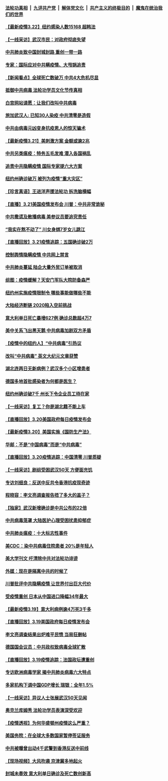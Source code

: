 ####  [法轮功真相](../../../../basic/blob/master/README.md?t=03230230) &nbsp;|&nbsp; [九评共产党](../../../../9ping.md/blob/master/README.md?t=03230230) &nbsp;|&nbsp; [解体党文化](../../../../jtdwh.md/blob/master/README.md?t=03230230)  &nbsp;|&nbsp; [共产主义的终极目的](../../../../gczydzjmd.md/blob/master/README.md?t=03230230) &nbsp;|&nbsp; [魔鬼在统治我们的世界](../../../../mgztzwmdsj.md/blob/master/README.md?t=03230230) 

#### [【最新疫情3.22】纽约感染人数15168 超韩法](../pages/nf4514/n11962082.md?t=03230230) 

#### [【一线采访】武汉市民：对政府彻底失望](../pages/nf4514/n11963263.md?t=03230230) 

#### [中共肺炎致中国封城封路 重创一带一路](../pages/nf4514/n11938461.md?t=03230230) 

#### [专家：国际应对中共瞒疫情、大甩锅追责](../pages/nf4514/n11961316.md?t=03230230) 

#### [【新闻看点】全球死亡数破万 中共4大危机尽显](../pages/nf4514/n11961574.md?t=03230230) 

#### [抵御中共病毒 法轮功学员文化节传真相](../pages/nf4514/n11958091.md?t=03230230) 

#### [白宫网站请愿：让我们改叫中共病毒](../pages/nf4514/n11961635.md?t=03230230) 

#### [旅加武汉人: 已知30人染疫 中共清零是造假](../pages/nf4514/n11961766.md?t=03230230) 

#### [中共由病毒元凶变身抗疫恩人的惊天骗术](../pages/nf4514/n11961906.md?t=03230230) 

#### [【最新疫情3.21】美刺激方案 金额或逾2兆](../pages/nf4514/n11959828.md?t=03230230) 

#### [中共另类瘟疫：特务五毛发难 潜入各国祸乱](../pages/nf4514/n11961754.md?t=03230230) 

#### [追责中共隐瞒疫情 国际专家提六大方案](../pages/nf4514/n11961699.md?t=03230230) 

#### [纽约州确诊破万 被列为疫情“重大灾区”](../pages/nf4514/n11961612.md?t=03230230) 

#### [【珍言真语】王进洋声援法轮功 拆洗脑横幅](../pages/nf4514/n11961391.md?t=03230230) 

#### [【直播】3.21美国疫情发布会 川普：中共非常诡秘](../pages/nf4514/n11961355.md?t=03230230) 

#### [中共撒谎及散播病毒 美参议员要追究责任](../pages/nf4514/n11961424.md?t=03230230) 

#### [“我实在熬不动了” 川女身绑7岁女儿跳江](../pages/nf4514/n11961413.md?t=03230230) 

#### [【直播回放】3.21疫情追踪：五国确诊破2万](../pages/nf4514/n11961231.md?t=03230230) 

#### [控制舆情隐瞒疫情 中共网上禁言](../pages/nf4514/n11960793.md?t=03230230) 

#### [中共肺炎蔓延 陆企大量外贸订单被取消](../pages/nf4514/n11960367.md?t=03230230) 

#### [组图：疫情缓解？天安门军队大院防备森严](../pages/nf4514/n11959369.md?t=03230230) 

#### [纽约州实施疫情限制令 哪些事能做哪些不能](../pages/nf4514/n11959707.md?t=03230230) 

#### [大陆经济断链 2020陷入空前挑战](../pages/nf4514/n11958915.md?t=03230230) 

#### [意大利单日死亡暴增627例 确诊总数超4万7](../pages/nf4514/n11959515.md?t=03230230) 

#### [美中关系飞出黑天鹅 中共病毒加剧双方矛盾](../pages/nf4514/n11955713.md?t=03230230) 

#### [【疫情中的纽约人】“中共病毒”引热议](../pages/nf4514/n11959559.md?t=03230230) 

#### [改叫“中共病毒” 英文大纪元文章获赞](../pages/nf4514/n11959036.md?t=03230230) 

#### [湖北连两日无新病例？武汉多个小区增患者](../pages/nf4514/n11958771.md?t=03230230) 

#### [德国多地首批感染者为何都是医生？](../pages/nf4514/n11947324.md?t=03230230) 

#### [纽约州确诊破7千 州长下令企业员工待在家](../pages/nf4514/n11958991.md?t=03230230) 

#### [【一线采访】复工？你是湖北籍不能上车](../pages/nf4514/n11958857.md?t=03230230) 

#### [【直播回放】3.20美国政府每日疫情发布会](../pages/nf4514/n11958719.md?t=03230230) 

#### [【最新疫情3.20】美国实施《国防生产法》](../pages/nf4514/n11955795.md?t=03230230) 

#### [华邮：不是“中国病毒”而是“中共病毒”](../pages/nf4514/n11958198.md?t=03230230) 

#### [【直播回放】3.20疫情追踪：中国清零 川普质疑](../pages/nf4514/n11958035.md?t=03230230) 

#### [【一线采访】剧组受困武汉50天 方便面充饥](../pages/nf4514/n11958122.md?t=03230230) 

#### [专访刘细良：反送中反共令香港抗疫现奇迹](../pages/nf4514/n11956525.md?t=03230230) 

#### [程晓容：李文亮调查报告捂了多大的盖子？](../pages/nf4514/n11957747.md?t=03230230) 

#### [【独家】武汉新增确诊是中共公布的22倍](../pages/nf4514/n11950904.md?t=03230230) 

#### [中共病毒笼罩 大陆医护心理受困扰患抑郁症](../pages/nf4514/n11957164.md?t=03230230) 

#### [中共肺炎瘟疫：十大标志性事件](../pages/nf4514/n11955411.md?t=03230230) 

#### [美CDC：染中共病毒住院患者 20%是年轻人](../pages/nf4514/n11955934.md?t=03230230) 

#### [美大学刊文 吁清除中共对法轮功诽谤](../pages/nf4514/n11955211.md?t=03230230) 

#### [外媒：现在是隔离中共的时候了](../pages/nf4514/n11955559.md?t=03230230) 

#### [川普批评中共隐瞒疫情 让世界付出巨大代价](../pages/nf4514/n11955296.md?t=03230230) 

#### [受疫情重创 日本从中国进口降幅34年最大](../pages/nf4514/n11955197.md?t=03230230) 

#### [【最新疫情3.19】意大利病例逾4万死3千多](../pages/nf4514/n11951145.md?t=03230230) 

#### [【直播回放】3.19美国政府每日疫情发布会](../pages/nf4514/n11954613.md?t=03230230) 

#### [李文亮调查结果出炉难平民愤 当局狂删帖](../pages/nf4514/n11954584.md?t=03230230) 

#### [德国国会议员：中共政权致病毒全球扩散](../pages/nf4514/n11954301.md?t=03230230) 

#### [【直播回放】3.19疫情追踪：法国政坛遭重创](../pages/nf4514/n11954319.md?t=03230230) 

#### [专访欧洲病毒学家 揭中共肺炎病毒六大特点](../pages/nf4514/n11953248.md?t=03230230) 

#### [多家机构下调中国GDP增长 瑞银：全年1.5%](../pages/nf4514/n11952295.md?t=03230230) 

#### [【一线采访】异议人士张展武汉50天见闻](../pages/nf4514/n11952923.md?t=03230230) 

#### [奥克兰库姆秀 法轮功学员表演深受欢迎](../pages/nf4514/n11949879.md?t=03230230) 

#### [【疫情透视】为何华盛顿州疫情这么严重？](../pages/nf4514/n11951550.md?t=03230230) 

#### [美国务院：在全球大多数国家暂停签证服务](../pages/nf4514/n11950974.md?t=03230230) 

#### [中共被曝曾出动4千武警到香港反送中前线](../pages/nf4514/n11950663.md?t=03230230) 

#### [【现场视频】大风吹袭 京津冀多地起火](../pages/nf4514/n11950430.md?t=03230230) 

#### [封城未奏效 意大利单日确诊及死亡数创新高](../pages/nf4514/n11950726.md?t=03230230) 

